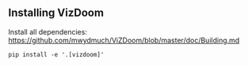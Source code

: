 ## Installing VizDoom

Install all dependencies: https://github.com/mwydmuch/ViZDoom/blob/master/doc/Building.md

```
pip install -e '.[vizdoom]'
```


